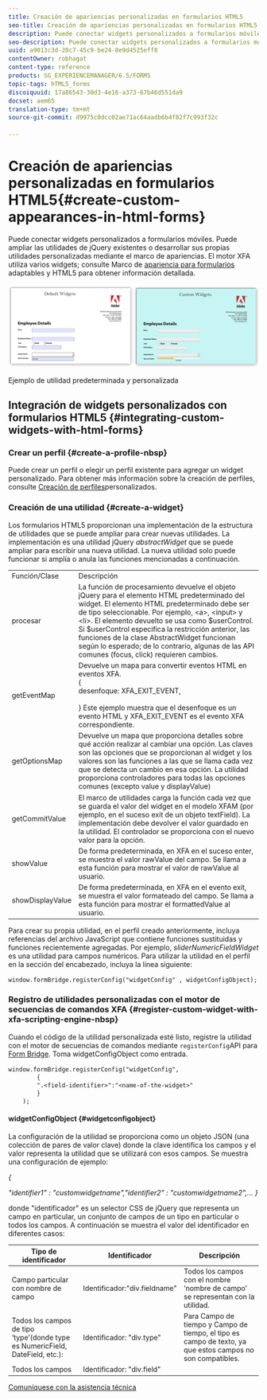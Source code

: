 ```yaml
---
title: Creación de apariencias personalizadas en formularios HTML5
seo-title: Creación de apariencias personalizadas en formularios HTML5
description: Puede conectar widgets personalizados a formularios móviles. Puede ampliar los widgets de jQuery existentes o desarrollar sus propios widgets personalizados.
seo-description: Puede conectar widgets personalizados a formularios móviles. Puede ampliar los widgets de jQuery existentes o desarrollar sus propios widgets personalizados.
uuid: a9013c3d-20c7-45c9-be24-8e9d4525eff8
contentOwner: robhagat
content-type: reference
products: SG_EXPERIENCEMANAGER/6.5/FORMS
topic-tags: hTML5_forms
discoiquuid: 17a86543-30d3-4e16-a373-67b46d551da9
docset: aem65
translation-type: tm+mt
source-git-commit: d9975c0dcc02ae71ac64aadb6b4f82f7c993f32c

---
```



# Creación de apariencias personalizadas en formularios HTML5{#create-custom-appearances-in-html-forms}

Puede conectar widgets personalizados a formularios móviles. Puede ampliar las utilidades de jQuery existentes o desarrollar sus propias utilidades personalizadas mediante el marco de apariencias. El motor XFA utiliza varios widgets; consulte Marco de [apariencia para formularios](/help/forms/using/introduction-widgets.md) adaptables y HTML5 para obtener información detallada.

![Ejemplo de utilidad predeterminada y personalizada](assets/custom-widgets.jpg)

Ejemplo de utilidad predeterminada y personalizada

## Integración de widgets personalizados con formularios HTML5 {#integrating-custom-widgets-with-html-forms}

### Crear un perfil {#create-a-profile-nbsp}

Puede crear un perfil o elegir un perfil existente para agregar un widget personalizado. Para obtener más información sobre la creación de perfiles, consulte [Creación de perfiles](/help/forms/using/custom-profile.md)personalizados.

### Creación de una utilidad {#create-a-widget}

Los formularios HTML5 proporcionan una implementación de la estructura de utilidades que se puede ampliar para crear nuevas utilidades. La implementación es una utilidad jQuery *abstractWidget* que se puede ampliar para escribir una nueva utilidad. La nueva utilidad solo puede funcionar si amplía o anula las funciones mencionadas a continuación.

<table>
 <tbody>
  <tr>
   <td>Función/Clase</td>
   <td>Descripción</td>
  </tr>
  <tr>
   <td>procesar</td>
   <td>La función de procesamiento devuelve el objeto jQuery para el elemento HTML predeterminado del widget. El elemento HTML predeterminado debe ser de tipo seleccionable. Por ejemplo, &lt;a&gt;, &lt;input&gt; y &lt;li&gt;. El elemento devuelto se usa como $userControl. Si $userControl especifica la restricción anterior, las funciones de la clase AbstractWidget funcionan según lo esperado; de lo contrario, algunas de las API comunes (focus, click) requieren cambios. </td>
  </tr>
  <tr>
   <td>getEventMap</td>
   <td>Devuelve un mapa para convertir eventos HTML en eventos XFA. <br /> {<br /> desenfoque: XFA_EXIT_EVENT,<br /><br /> } Este ejemplo muestra que el desenfoque es un evento HTML y XFA_EXIT_EVENT es el evento XFA correspondiente. </td>
  </tr>
  <tr>
   <td>getOptionsMap</td>
   <td>Devuelve un mapa que proporciona detalles sobre qué acción realizar al cambiar una opción. Las claves son las opciones que se proporcionan al widget y los valores son las funciones a las que se llama cada vez que se detecta un cambio en esa opción. La utilidad proporciona controladores para todas las opciones comunes (excepto value y displayValue)</td>
  </tr>
  <tr>
   <td>getCommitValue</td>
   <td>El marco de utilidades carga la función cada vez que se guarda el valor del widget en el modelo XFAM (por ejemplo, en el suceso exit de un objeto textField). La implementación debe devolver el valor guardado en la utilidad. El controlador se proporciona con el nuevo valor para la opción.</td>
  </tr>
  <tr>
   <td>showValue</td>
   <td>De forma predeterminada, en XFA en el suceso enter, se muestra el valor rawValue del campo. Se llama a esta función para mostrar el valor de rawValue al usuario. </td>
  </tr>
  <tr>
   <td>showDisplayValue</td>
   <td>De forma predeterminada, en XFA en el evento exit, se muestra el valor formateado del campo. Se llama a esta función para mostrar el formattedValue al usuario. </td>
  </tr>
 </tbody>
</table>

Para crear su propia utilidad, en el perfil creado anteriormente, incluya referencias del archivo JavaScript que contiene funciones sustituidas y funciones recientemente agregadas. Por ejemplo, *sliderNumericFieldWidget* es una utilidad para campos numéricos. Para utilizar la utilidad en el perfil en la sección del encabezado, incluya la línea siguiente:

```
window.formBridge.registerConfig("widgetConfig" , widgetConfigObject);
```

### Registro de utilidades personalizadas con el motor de secuencias de comandos XFA {#register-custom-widget-with-xfa-scripting-engine-nbsp}

Cuando el código de la utilidad personalizada esté listo, registre la utilidad con el motor de secuencias de comandos mediante `registerConfig`API para [Form Bridge](/help/forms/using/form-bridge-apis.md). Toma widgetConfigObject como entrada.

```
window.formBridge.registerConfig("widgetConfig",
        {
        ".<field-identifier>":"<name-of-the-widget>"
        }
    );
```

#### widgetConfigObject {#widgetconfigobject}

La configuración de la utilidad se proporciona como un objeto JSON (una colección de pares de valor clave) donde la clave identifica los campos y el valor representa la utilidad que se utilizará con esos campos. Se muestra una configuración de ejemplo:

*{*

*&quot;identifier1&quot; : &quot;customwidgetname&quot;,&quot;identifier2&quot; : &quot;customwidgetname2&quot;,... }*

donde &quot;identificador&quot; es un selector CSS de jQuery que representa un campo en particular, un conjunto de campos de un tipo en particular o todos los campos. A continuación se muestra el valor del identificador en diferentes casos:

| Tipo de identificador | Identificador | Descripción |
|---|---|---|
| Campo particular con nombre de campo | Identificador:&quot;div.fieldname&quot; | Todos los campos con el nombre ‘nombre de campo’ se representan con la utilidad. |
| Todos los campos de tipo ‘type’(donde type es NumericField, DateField, etc.): | Identificador: &quot;div.type&quot; | Para Campo de tiempo y Campo de tiempo, el tipo es campo de texto, ya que estos campos no son compatibles. |
| Todos los campos | Identificador: &quot;div.field&quot; |  |

[Comuníquese con la asistencia técnica](https://www.adobe.com/account/sign-in.supportportal.html)
